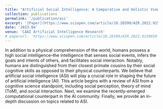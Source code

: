 ```yaml
---
title: "Artificial Social Intelligence: A Comparative and Holistic View"
collection: publications
permalink: '/publication/asi'
excerpt: '[Paper](https://www.sciopen.com/article/10.26599/AIR.2022.9150010)'
date: '2023.04' 
venue: 'CAAI Artificial Intelligence Research'
# paperurl: 'https://www.sciopen.com/article/10.26599/AIR.2022.9150010'
---
```


In addition to a physical comprehension of the world, humans possess a high social intelligence–the intelligence that senses social events, infers the goals and intents of others, and facilitates social interaction. Notably, humans are distinguished from their closest primate cousins by their social cognitive skills as opposed to their physical counterparts. We believe that artificial social intelligence (ASI) will play a crucial role in shaping the future of artificial intelligence (AI). This article begins with a review of ASI from a cognitive science standpoint, including social perception, theory of mind (ToM), and social interaction. Next, we examine the recently-emerged computational counterpart in the AI community. Finally, we provide an in-depth discussion on topics related to ASI.
